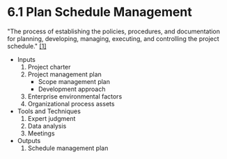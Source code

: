 # 6.1 Plan Schedule Management

"The process of establishing the policies, procedures, and documentation for
planning, developing, managing, executing, and controlling the project
schedule." [[1]](../../home.md#references)

- Inputs
  1. Project charter
  2. Project management plan
     - Scope management plan
     - Development approach
  3. Enterprise environmental factors
  4. Organizational process assets
- Tools and Techniques
  1. Expert judgment
  2. Data analysis
  3. Meetings
- Outputs
  1. Schedule management plan
